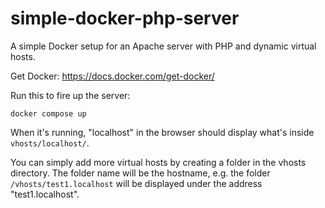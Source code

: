 # simple-docker-php-server
A simple Docker setup for an Apache server with PHP and dynamic virtual hosts.

Get Docker: https://docs.docker.com/get-docker/

Run this to fire up the server:
```
docker compose up
```

When it's running, "localhost" in the browser should display what's inside `vhosts/localhost/`.

You can simply add more virtual hosts by creating a folder in the vhosts directory. The folder name will be the hostname, e.g. the folder `/vhosts/test1.localhost` will be displayed under the address "test1.localhost".
